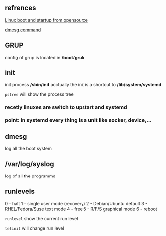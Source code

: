 ## refrences

[Linux boot and startup from opensource](https://opensource.com/article/17/2/linux-boot-and-startup)

[dmesg command](../../commands/dmesg.md)


## GRUP 

config of grup is located in **/boot/grub**

## init
init process **/sbin/init**  acctually the init is a shortcut to **/lib/system/systemd**

`pstree` will show the process tree

### recetly linuxes are switch to upstart and systemd
### point: in systemd every thing is a unit like socker, device,...

## dmesg

log all the boot system 

## /var/log/syslog

log of all the programms

## runlevels

0 - halt
1 -  single user mode (recovery)
2 - Debian/Ubuntu default
3 - RHEL/Fedora/Suse text mode
4 - free
5 - R/F/S graphical mode
6 - reboot

`runlevel` show the current run level

`telinit` will change run level